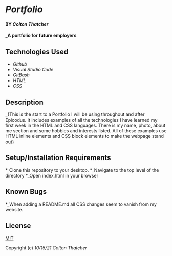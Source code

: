 # _Portfolio_

#### BY _**Colton Thatcher**_

#### _A portfolio for future employers

## Technologies Used

* _Github_
* _Visual Studio Code_
* _GitBash_
* _HTML_
* _CSS_

## Description

_{This is the start to a Portfolio I will be using throughout and after Epicodus. It includes examples of all the technologies I have learned my first week in the HTML and CSS languages. There is my name, photo, about me section and some hobbies and interests listed. All of these examples use HTML inline elements and CSS block elements to make the webpage stand out}

## Setup/Installation Requirements

*_Clone this repository to your desktop.
*_Navigate to the top level of the directory
*_Open index.html in your browser

## Known Bugs

*_When adding a README.md all CSS changes seem to vanish from my website.

## License

[MIT](https://en.wikipedia.org/wiki/MIT_License)

Copyright (c) _10/15/21_ _Colton Thatcher_
